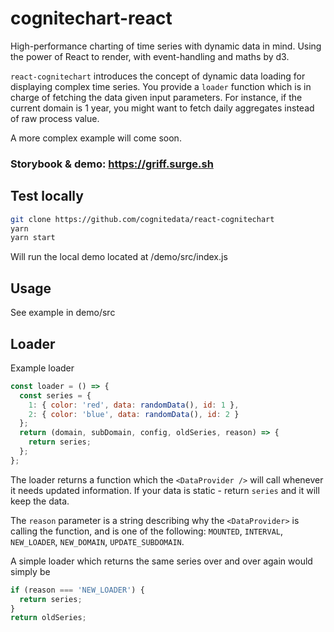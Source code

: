 # cognitechart-react

High-performance charting of time series with dynamic data in mind. Using the
power of React to render, with event-handling and maths by d3.

`react-cognitechart` introduces the concept of dynamic data loading for
displaying complex time series. You provide a `loader` function which is in
charge of fetching the data given input parameters. For instance, if the current
domain is 1 year, you might want to fetch daily aggregates instead of raw
process value.

A more complex example will come soon.

### Storybook & demo: https://griff.surge.sh

## Test locally

```sh
git clone https://github.com/cognitedata/react-cognitechart
yarn
yarn start
```

Will run the local demo located at /demo/src/index.js

## Usage

See example in demo/src

## Loader

Example loader

```js
const loader = () => {
  const series = {
    1: { color: 'red', data: randomData(), id: 1 },
    2: { color: 'blue', data: randomData(), id: 2 }
  };
  return (domain, subDomain, config, oldSeries, reason) => {
    return series;
  };
};
```

The loader returns a function which the `<DataProvider />` will call whenever it
needs updated information. If your data is static - return `series` and it will
keep the data.

The `reason` parameter is a string describing why the `<DataProvider>` is
calling the function, and is one of the following: `MOUNTED`, `INTERVAL`,
`NEW_LOADER`, `NEW_DOMAIN`, `UPDATE_SUBDOMAIN`.

A simple loader which returns the same series over and over again would simply
be

```js
if (reason === 'NEW_LOADER') {
  return series;
}
return oldSeries;
```
